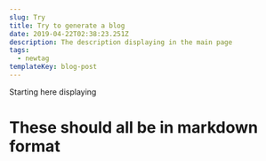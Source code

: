 ```yaml
---
slug: Try
title: Try to generate a blog
date: 2019-04-22T02:38:23.251Z
description: The description displaying in the main page
tags:
  - newtag
templateKey: blog-post
---
```

Starting here displaying

# These should all be in markdown format

